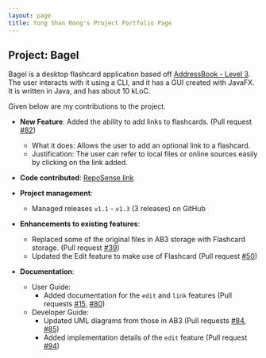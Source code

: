 ```yaml
---
layout: page
title: Yong Shan Rong's Project Portfolio Page
---
```


## Project: Bagel

Bagel is a desktop flashcard application based off [AddressBook - Level 3](https://se-education.org/addressbook-level3/).
The user interacts with it using a CLI, and it has a GUI created with JavaFX.
It is written in Java, and has about 10 kLoC.

Given below are my contributions to the project.

* **New Feature**: Added the ability to add links to flashcards. (Pull request [\#82]())
  * What it does: Allows the user to add an optional link to a flashcard.
  * Justification: The user can refer to local files or online sources easily by clicking on the link added.

* **Code contributed**: [RepoSense link](https://nus-cs2103-ay2021s1.github.io/tp-dashboard/#breakdown=true)

* **Project management**:
  * Managed releases `v1.1` - `v1.3` (3 releases) on GitHub

* **Enhancements to existing features**:
  * Replaced some of the original files in AB3 storage with Flashcard storage. (Pull request [\#39]())
  * Updated the Edit feature to make use of Flashcard (Pull request [\#50]())

* **Documentation**:
  * User Guide:
    * Added documentation for the `edit` and `link` features (Pull requests [\#15](), [\#80]())
  * Developer Guide:
    * Updated UML diagrams from those in AB3 (Pull requests [\#84](), [\#85]())
    * Added implementation details of the `edit` feature (Pull request [\#94]())
